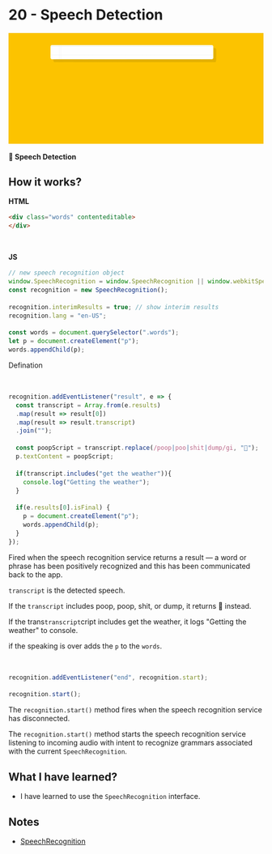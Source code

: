 # 20 - Speech Detection

![](https://github.com/erhanersoz/JavaScript30/blob/master/Screenshots/demo_20.gif?raw=true)

**:microphone: Speech Detection**

## How it works?

**HTML**

```html
<div class="words" contenteditable>
</div>
```

<br/>

**JS**

```js
// new speech recognition object
window.SpeechRecognition = window.SpeechRecognition || window.webkitSpeechRecognition;
const recognition = new SpeechRecognition();

recognition.interimResults = true; // show interim results
recognition.lang = "en-US";

const words = document.querySelector(".words");
let p = document.createElement("p");
words.appendChild(p);
```
Defination

<br/>

```js
recognition.addEventListener("result", e => {
  const transcript = Array.from(e.results)
  .map(result => result[0])
  .map(result => result.transcript)
  .join("");

  const poopScript = transcript.replace(/poop|poo|shit|dump/gi, "💩");
  p.textContent = poopScript;

  if(transcript.includes("get the weather")){
    console.log("Getting the weather");
  }

  if(e.results[0].isFinal) {
    p = document.createElement("p");
    words.appendChild(p);
  }
});
```
Fired when the speech recognition service returns a result — a word or phrase has been positively recognized and this has been communicated back to the app.

`transcript` is the detected speech. 

If the `transcript` includes poop, poop, shit, or dump, it returns 💩 instead.

If the trans`transcript`cript includes get the weather, it logs "Getting the weather" to console.

if the speaking is over adds the `p` to the `words`.

<br/>

```js
recognition.addEventListener("end", recognition.start);

recognition.start();
```
The `recognition.start()` method fires when the speech recognition service has disconnected.

The `recognition.start()` method starts the speech recognition service listening to incoming audio with intent to recognize grammars associated with the current `SpeechRecognition`.


## What I have learned?

- I have learned to use the `SpeechRecognition` interface.


## Notes

- [SpeechRecognition](https://developer.mozilla.org/en-US/docs/Web/API/SpeechRecognition)
